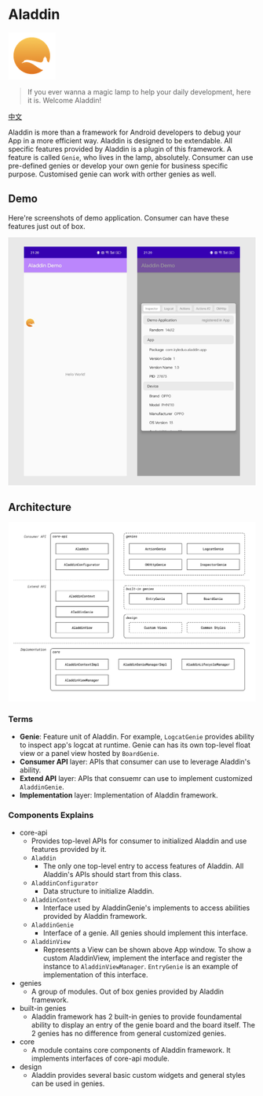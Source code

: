 # Aladdin

![icon](./img/icon_small.png)

> If you ever wanna a magic lamp to help your daily development, here it is. Welcome Aladdin!

[中文](README_ZH.md)

Aladdin is more than a framework for Android developers to debug your App in a more efficient way. Aladdin is designed to be extendable. All specific features provided by Aladdin is a plugin of this framework. A feature is called `Genie`, who lives in the lamp, absolutely. Consumer can use pre-defined genies or develop your own genie for business specific purpose. Customised genie can work with orther genies as well.

## Demo

Here're screenshots of demo application. Consumer can have these features just out of box.

![demo screenshots](img/demo.png)

## Architecture

![architecture](img/architecture.png)

### Terms

- **Genie**: Feature unit of Aladdin. For example, `LogcatGenie` provides ability to inspect app's logcat at runtime. Genie can has its own top-level float view or a panel view hosted by `BoardGenie`.
- **Consumer API** layer: APIs that consumer can use to leverage Aladdin's ability.
- **Extend API** layer: APIs that consuemr can use to implement customized `AladdinGenie`.
- **Implementation** layer: Implementation of Aladdin framework. 

### Components Explains

- core-api
  - Provides top-level APIs for consumer to initialized Aladdin and use features provided by it.
  - `Aladdin`
    - The only one top-level entry to access features of Aladdin. All Aladdin's APIs should start from this class.
  - `AladdinConfigurator`
    - Data structure to initialize Aladdin.
  - `AladdinContext`
    - Interface used by AladdinGenie's implements to access abilities provided by Aladdin framework.
  - `AladdinGenie`
    - Interface of a genie. All genies should implement this interface.
  - `AladdinView`
    - Represents a View can be shown above App window. To show a custom AladdinView, implement the interface and register the instance to `AladdinViewManager`. `EntryGenie` is an example of implementation of this interface.
- genies
  - A group of modules. Out of box genies provided by Aladdin framework.
- built-in genies
  - Aladdin framework has 2 built-in genies to provide foundamental ability to display an entry of the genie board and the board itself. The 2 genies has no difference from general customized genies.
- core
  - A module contains core components of Aladdin framework. It implements interfaces of core-api module.
- design
  - Aladdin provides several basic custom widgets and general styles can be used in genies.

